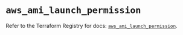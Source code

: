 # `aws_ami_launch_permission`

Refer to the Terraform Registry for docs: [`aws_ami_launch_permission`](https://registry.terraform.io/providers/hashicorp/aws/5.62.0/docs/resources/ami_launch_permission).
